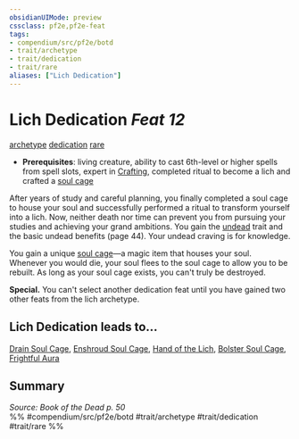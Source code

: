 ```yaml
---
obsidianUIMode: preview
cssclass: pf2e,pf2e-feat
tags:
- compendium/src/pf2e/botd
- trait/archetype
- trait/dedication
- trait/rare
aliases: ["Lich Dedication"]
---
```

# Lich Dedication  *Feat 12*  
[archetype](rules/traits/archetype.md "Archetype Feat Trait")  [dedication](rules/traits/dedication.md "Dedication Feat Trait")  [rare](rules/traits/rare.md "Rare Rarity Trait")  

- **Prerequisites**: living creature, ability to cast 6th-level or higher spells from spell slots, expert in [Crafting](compendium/skills.md#Crafting), completed ritual to become a lich and crafted a [soul cage](compendium/equipment/items/soul-cage-botd.md)

After years of study and careful planning, you finally completed a soul cage to house your soul and successfully performed a ritual to transform yourself into a lich. Now, neither death nor time can prevent you from pursuing your studies and achieving your grand ambitions. You gain the [undead](rules/traits/undead.md "Undead Creature Type Trait") trait and the basic undead benefits (page 44). Your undead craving is for knowledge.

You gain a unique [soul cage](compendium/equipment/items/soul-cage-botd.md)—a magic item that houses your soul. Whenever you would die, your soul flees to the soul cage to allow you to be rebuilt. As long as your soul cage exists, you can't truly be destroyed.

**Special.** You can't select another dedication feat until you have gained two other feats from the lich archetype.

## Lich Dedication leads to...

[Drain Soul Cage](compendium/feats/drain-soul-cage-botd.md), [Enshroud Soul Cage](compendium/feats/enshroud-soul-cage-botd.md), [Hand of the Lich](compendium/feats/hand-of-the-lich-botd.md), [Bolster Soul Cage](compendium/feats/bolster-soul-cage-botd.md), [Frightful Aura](compendium/feats/frightful-aura-botd.md)

## Summary

*Source: Book of the Dead p. 50*  
%% #compendium/src/pf2e/botd #trait/archetype #trait/dedication #trait/rare %%
